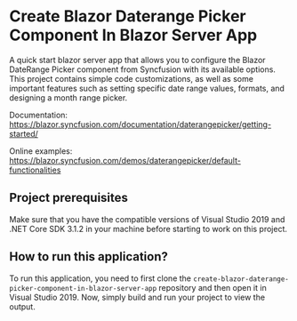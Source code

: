 # Create Blazor Daterange Picker Component In Blazor Server App
A quick start blazor server app that allows you to configure the Blazor DateRange Picker component from Syncfusion with its available options. This project contains simple code customizations, as well as some important features such as setting specific date range values, formats, and designing a month range picker.

Documentation: https://blazor.syncfusion.com/documentation/daterangepicker/getting-started/

Online examples: https://blazor.syncfusion.com/demos/daterangepicker/default-functionalities

## Project prerequisites

Make sure that you have the compatible versions of Visual Studio 2019 and .NET Core SDK 3.1.2 in your machine before starting to work on this project.

## How to run this application?

To run this application, you need to first clone the `create-blazor-daterange-picker-component-in-blazor-server-app` repository and then open it in Visual Studio 2019. Now, simply build and run your project to view the output.

